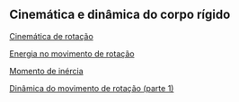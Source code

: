 ## Cinemática e dinâmica do corpo rígido

<p><a href="pdf/rotacao.pdf" target="_blank">Cinemática de rotação</a></p>

<p><a href="pdf/rotacao2.pdf" target="_blank">Energia no movimento de rotação</a></p>

<p><a href="pdf/calc_mon_inercia.pdf" target="_blank">Momento de inércia</a></p>

<p><a href="pdf/din_tor.pdf" target="_blank"> Dinâmica do movimento de rotação (parte 1)</a></p>
